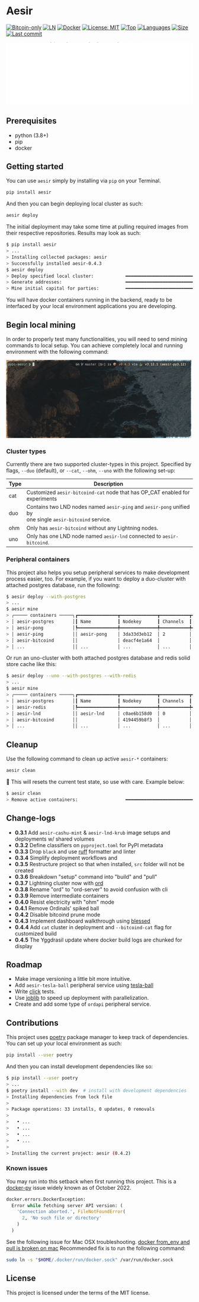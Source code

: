 # Aesir

[![Bitcoin-only](https://img.shields.io/badge/bitcoin-only-FF9900?logo=bitcoin)](https://twentyone.world)
[![LN](https://img.shields.io/badge/lightning-792EE5?logo=lightning)](https://mempool.space/lightning)
[![Docker](https://img.shields.io/badge/docker-2496ED?&logo=docker&logoColor=white)](https://hub.docker.com)
[![License: MIT](https://img.shields.io/badge/License-MIT-yellow.svg)](https://github.com/krutt/aesir/blob/master/LICENSE)
[![Top](https://img.shields.io/github/languages/top/krutt/aesir)](https://github.com/krutt/aesir)
[![Languages](https://img.shields.io/github/languages/count/krutt/aesir)](https://github.com/krutt/aesir)
[![Size](https://img.shields.io/github/repo-size/krutt/aesir)](https://github.com/krutt/aesir)
[![Last commit](https://img.shields.io/github/last-commit/krutt/aesir/master)](https://github.com/krutt/aesir)

[![Aesir banner](https://github.com/krutt/aesir/blob/master/static/aesir-banner.svg)](static/aesir-banner.svg)

## Prerequisites

* python (3.8+)
* pip
* docker

## Getting started

You can use `aesir` simply by installing via `pip` on your Terminal.

```sh
pip install aesir
```

And then you can begin deploying local cluster as such:

```sh
aesir deploy
```

The initial deployment may take some time at pulling required images from their respective
repositories. Results may look as such:

```sh
$ pip install aesir
> ...
> Installing collected packages: aesir
> Successfully installed aesir-0.4.3
$ aesir deploy
> Deploy specified local cluster:            ━━━━━━━━━━━━━━━━━━━━━━━━━━━━━━━━━━━━━━━━ 100% 0:00:01
> Generate addresses:                        ━━━━━━━━━━━━━━━━━━━━━━━━━━━━━━━━━━━━━━━━ 100% 0:00:00
> Mine initial capital for parties:          ━━━━━━━━━━━━━━━━━━━━━━━━━━━━━━━━━━━━━━━━ 100% 0:00:00
```

You will have docker containers running in the backend, ready to be interfaced by your local
environment applications you are developing.

## Begin local mining

In order to properly test many functionalities, you will need to send mining commands to local
setup. You can achieve completely local and running environment with the following command:

[![Demonstration](static/demo.gif)](https://github.com/krutt/aesir/blob/master/static/demo.gif)

### Cluster types

Currently there are two supported cluster-types in this project. Specified by flags,
`--duo` (default), or `--cat`, `--ohm`, `--uno` with the following set-up:

| Type | Description                                                                |
| ---- | -------------------------------------------------------------------------- |
|  cat | Customized `aesir-bitcoind-cat` node that has OP_CAT enabled for experiments |
|  duo | Contains two LND nodes named `aesir-ping` and `aesir-pong` unified by <br> one single `aesir-bitcoind` service. |
|  ohm | Only has `aesir-bitcoind` without any Lightning nodes. |
|  uno | Only has one LND node named `aesir-lnd` connected to `aesir-bitcoind`. |

### Peripheral containers

This project also helps you setup peripheral services to make development process easier, too.
For example, if you want to deploy a duo-cluster with attached postgres database, run the following:

```sh
$ aesir deploy --with-postgres
> ...
$ aesir mine
> ╭───── containers ─────╮┏━━━━━━━━━━━━━━━┳━━━━━━━━━━━━━━┳━━━━━━━━━━━┳━━━━━━━━┳━━━━━━━━┳━━━━━━━━━┓
> │ aesir-postgres       │┃ Name          ┃ Nodekey      ┃ Channels  ┃ Peers  ┃ Height ┃ Synced? ┃
> │ aesir-pong           │┡━━━━━━━━━━━━━━━╇━━━━━━━━━━━━━━╇━━━━━━━━━━━╇━━━━━━━━╇━━━━━━━━╇━━━━━━━━━┩
> │ aesir-ping           ││ aesir-pong    │ 3da33d3eb12  │ 2         │ 1      │ 216    │    true │
> │ aesir-bitcoind       ││               │ deacf4e1a64  │           │        │        │         │
> │ ...                  ││ ...           │ ...          │ ...       │ ...    │ ...    │ ...     │
```

Or run an uno-cluster with both attached postgres database and redis solid store cache like this:

```sh
$ aesir deploy --uno --with-postgres --with-redis
> ...
$ aesir mine
> ╭───── containers ─────╮┏━━━━━━━━━━━━━━━┳━━━━━━━━━━━━━━┳━━━━━━━━━━━┳━━━━━━━━┳━━━━━━━━┳━━━━━━━━━┓
> │ aesir-postgres       │┃ Name          ┃ Nodekey      ┃ Channels  ┃ Peers  ┃ Height ┃ Synced? ┃
> │ aesir-redis          │┡━━━━━━━━━━━━━━━╇━━━━━━━━━━━━━━╇━━━━━━━━━━━╇━━━━━━━━╇━━━━━━━━╇━━━━━━━━━┩
> │ aesir-lnd            ││ aesir-lnd     │ c0ae6b158d0  │ 0         │ 0      │ 202    │    true │
> │ aesir-bitcoind       ││               │ 4194459b8f3  │           │        │        │         │
> │ ...                  ││ ...           │ ...          │ ...       │ ...    │ ...    │ ...     │
```

## Cleanup

Use the following command to clean up active `aesir-*` containers:

```sh
aesir clean
```

🚧  This will resets the current test state, so use with care. Example below:

```sh
$ aesir clean
> Remove active containers:                  ━━━━━━━━━━━━━━━━━━━━━━━━━━━━━━━━━━━━━━━━ 100% 0:00:01
```

## Change-logs

* **0.3.1** Add `aesir-cashu-mint` & `aesir-lnd-krub` image setups and deployments w/ shared volumes
* **0.3.2** Define classifiers on `pyproject.toml` for PyPI metadata
* **0.3.3** Drop `black` and use [ruff](https://github.com/astral-sh/ruff) formatter and linter
* **0.3.4** Simplify deployment workflows and 
* **0.3.5** Restructure project so that when installed, `src` folder will not be created
* **0.3.6** Breakdown "setup" command into "build" and "pull"
* **0.3.7** Lightning cluster now with [ord](https://github.com/ordinals/ord)
* **0.3.8** Rename "ord" to "ord-server" to avoid confusion with cli
* **0.3.9** Remove intermediate containers
* **0.4.0** Resist electricity with "ohm" mode
* **0.4.1** Remove Ordinals' spiked ball
* **0.4.2** Disable bitcoind prune mode
* **0.4.3** Implement dashboard walkthrough using [blessed](https://github.com/chj/blessed)
* **0.4.4** Add `cat` cluster in deployment and `--bitcoind-cat` flag for customized build
* **0.4.5** The Yggdrasil update where docker build logs are chunked for display

## Roadmap

* Make image versioning a little bit more intuitive.
* Add `aesir-tesla-ball` peripheral service using [tesla-ball](https://github.com/krutt/tesla-ball)
* Write [click](https://click.palletsprojects.com) tests.
* Use [joblib](https://github.com/joblib/joblib) to speed up deployment with parallelization.
* Create and add some type of `ordapi` peripheral service.

## Contributions

This project uses [poetry](https://python-poetry.org) package manager to keep track of dependencies.
You can set up your local environment as such:

```sh
pip install --user poetry
```

And then you can install development dependencies like so:

```sh
$ pip install --user poetry
> ...
$ poetry install --with dev  # install with development dependencies
> Installing dependencies from lock file
>
> Package operations: 33 installs, 0 updates, 0 removals
>
>   • ...
>   • ...
>   • ...
>   • ...
>
> Installing the current project: aesir (0.4.2)
```

### Known issues

You may run into this setback when first running this project. This is a
[docker-py](https://github.com/docker/docker-py/issues/3059) issue widely known as of October 2022.

```python
docker.errors.DockerException:
  Error while fetching server API version: (
    'Connection aborted.', FileNotFoundError(
      2, 'No such file or directory'
    )
  )
```

See the following issue for Mac OSX troubleshooting.
[docker from_env and pull is broken on mac](https://github.com/docker/docker-py/issues/3059#issuecomment-1294369344)
Recommended fix is to run the following command:

```sh
sudo ln -s "$HOME/.docker/run/docker.sock" /var/run/docker.sock
```

## License

This project is licensed under the terms of the MIT license.
